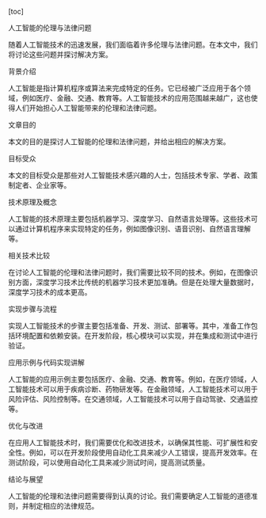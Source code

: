 
[toc]                    
                
                
人工智能的伦理与法律问题

随着人工智能技术的迅速发展，我们面临着许多伦理与法律问题。在本文中，我们将讨论这些问题并探讨解决方案。

背景介绍

人工智能是指计算机程序或算法来完成特定的任务。它已经被广泛应用于各个领域，例如医疗、金融、交通、教育等。人工智能技术的应用范围越来越广，这也使得人们开始担心人工智能带来的伦理和法律问题。

文章目的

本文的目的是探讨人工智能的伦理和法律问题，并给出相应的解决方案。

目标受众

本文的目标受众是那些对人工智能技术感兴趣的人士，包括技术专家、学者、政策制定者、企业家等。

技术原理及概念

人工智能的技术原理主要包括机器学习、深度学习、自然语言处理等。这些技术可以通过计算机程序来实现特定的任务，例如图像识别、语音识别、自然语言理解等。

相关技术比较

在讨论人工智能的伦理和法律问题时，我们需要比较不同的技术。例如，在图像识别方面，深度学习技术比传统的机器学习技术更加准确。但是在处理大量数据时，深度学习技术的成本更高。

实现步骤与流程

实现人工智能技术的步骤主要包括准备、开发、测试、部署等。其中，准备工作包括环境配置和依赖安装。在开发阶段，核心模块可以实现，并在集成和测试中进行验证。

应用示例与代码实现讲解

人工智能的应用示例主要包括医疗、金融、交通、教育等。例如，在医疗领域，人工智能技术可以用于疾病诊断、药物研发等。在金融领域，人工智能技术可以用于风险评估、风险控制等。在交通领域，人工智能技术可以用于自动驾驶、交通监控等。

优化与改进

在应用人工智能技术时，我们需要优化和改进技术，以确保其性能、可扩展性和安全性。例如，可以在开发阶段使用自动化工具来减少人工错误，提高开发效率。在测试阶段，可以使用自动化工具来减少测试时间，提高测试质量。

结论与展望

人工智能的伦理和法律问题需要得到认真的讨论。我们需要确定人工智能的道德准则，并制定相应的法律规范。

